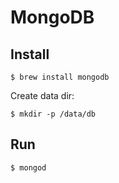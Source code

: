 # MongoDB

## Install

```
$ brew install mongodb
```

Create data dir:
```
$ mkdir -p /data/db
```

## Run

```
$ mongod
```
